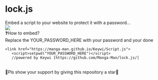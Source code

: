 # lock.js
Embed a script to your website to protect it with a password...
<br>
<img src="https://i.ibb.co/37RR5Sr/ezgif-com-gif-maker-1.gif">
<br>
❓How to embed?<br>
Replace the YOUR_PASSWORD_HERE with your password and your done
<br>
```
<link href="https://manga-man.github.io/Keywi/Script.js">
   <script>setpwd("YOUR_PASSWORD_HERE")</script>
   //powered by Keywi [https://github.com/Manga-Man/lock.js/] 
   ```
<br>
🌟Pls show your support by giving this repository a star🌟<br>


